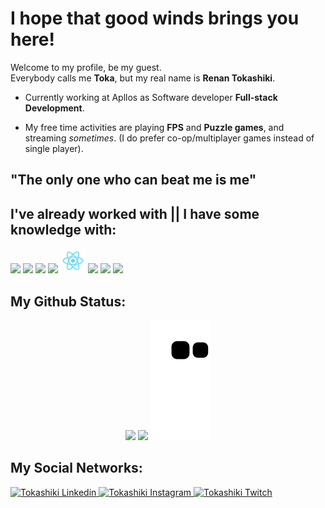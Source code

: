 # I hope that good winds brings you here! 

Welcome to my profile, be my guest. <br>
Everybody calls me **Toka**, but my real name is **Renan Tokashiki**.

- Currently working at Apllos as Software developer **Full-stack Development**.

- My free time activities are playing **FPS** and **Puzzle games**, and streaming *sometimes*. (I do prefer co-op/multiplayer games instead of single player).

## **"The only one who can beat me is me"**


## I've already worked with || I have some knowledge with:
<code><img height="40" src="https://logodownload.org/wp-content/uploads/2016/10/html5-logo-8.png"></code>
<code><img height="40" src="https://terminalroot.com.br/assets/img/css/css.png"></code>
<code><img height="40" src="https://www.dialhost.com.br/blog/wp-content/uploads/2019/09/javascript_logo.png"></code>
<code><img height="40" src="https://cdn.iconscout.com/icon/free/png-512/typescript-1174965.png"></code>
<code><img height="40" src="https://raw.githubusercontent.com/github/explore/80688e429a7d4ef2fca1e82350fe8e3517d3494d/topics/react/react.png"></code>
<code><img height="40" src="https://miro.medium.com/max/400/1*tfZa4vsI6UusJYt_fzvGnQ.png"></code>
<code><img height="40" src="https://logospng.org/download/java/logo-java-1024.png"></code>
<code><img height="40" src="https://git-scm.com/images/logos/downloads/Git-Icon-1788C.png"></code>

## My Github Status:
<div align="center">
 <img height="175em" src="https://github-readme-stats.vercel.app/api?username=renantoka&show_icons=true&theme=tokyonight&include_all_commits=true&count_private=true"/>
 <img height="175em" src="https://github-readme-stats.vercel.app/api/top-langs/?username=renantoka&layout=compact&langs_count=16&theme=tokyonight"/>
 <img src="https://github.com/rafaballerini/rafaballerini/blob/output/github-contribution-grid-snake.svg"/>
</div>

## My Social Networks:
<div>
  <a href="https://www.linkedin.com/in/renantokashiki/" target="_blank">
    <img alt="Tokashiki Linkedin" height="35px" src="https://cdn1.iconfinder.com/data/icons/logotypes/32/square-linkedin-128.png" >
  </a>
  <a href="https://www.instagram.com/renantoka/" target="_blank">
    <img alt="Tokashiki Instagram" height="35px" src="https://cdn2.iconfinder.com/data/icons/social-media-applications/64/social_media_applications_3-instagram-128.png" />
  </a>
  <a href="https://www.twitch.tv/renantoka/" target="_blank">
    <img alt="Tokashiki Twitch" height="35px" src="https://cdn0.iconfinder.com/data/icons/brands-flat-2/200/twitch-social-network-brand-logo-256.png" />
  </a>
</div>

<!--
**renantoka/renantoka** is a ✨ _special_ ✨ repository because its `README.md` (this file) appears on your GitHub profile.

Here are some ideas to get you started:

- 🔭 I’m currently working on ...
- 🌱 I’m currently learning ...
- 👯 I’m looking to collaborate on ...
- 🤔 I’m looking for help with ...
- 💬 Ask me about ...
- 📫 How to reach me: ...
- 😄 Pronouns: ...
- ⚡ Fun fact: ...
-->
